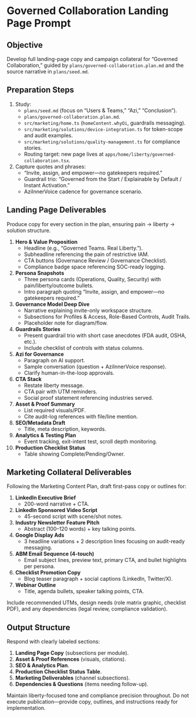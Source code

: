 # Governed Collaboration Landing Page Prompt

## Objective

Develop full landing-page copy and campaign collateral for “Governed Collaboration,” guided by `plans/governed-collaboration.plan.md` and the source narrative in `plans/seed.md`.

## Preparation Steps

1. Study:
   - `plans/seed.md` (focus on “Users & Teams,” “Azi,” “Conclusion”).
   - `plans/governed-collaboration.plan.md`.
   - `src/marketing/home.ts` (`homeContent.whyOi`, guardrails messaging).
   - `src/marketing/solutions/device-integration.ts` for token-scope and audit examples.
   - `src/marketing/solutions/quality-management.ts` for compliance stories.
   - Routing target: new page lives at `apps/home/liberty/governed-collaboration.tsx`.
2. Capture quotes and phrases:
   - “Invite, assign, and empower—no gatekeepers required.”
   - Guardrail trio: “Governed from the Start / Explainable by Default / Instant Activation.”
   - AziInnerVoice cadence for governance scenario.

## Landing Page Deliverables

Produce copy for every section in the plan, ensuring pain → liberty → solution structure.

1. **Hero & Value Proposition**
   - Headline (e.g., “Governed Teams. Real Liberty.”).
   - Subheadline referencing the pain of restrictive IAM.
   - CTA buttons (Governance Review / Governance Checklist).
   - Compliance badge space referencing SOC-ready logging.
2. **Persona Snapshots**
   - Three persona cards (Operations, Quality, Security) with pain/liberty/outcome bullets.
   - Intro paragraph quoting “Invite, assign, and empower—no gatekeepers required.”
3. **Governance Model Deep Dive**
   - Narrative explaining invite-only workspace structure.
   - Subsections for Profiles & Access, Role-Based Controls, Audit Trails.
   - Placeholder note for diagram/flow.
4. **Guardrails Stories**
   - Present guardrail trio with short case anecdotes (FDA audit, OSHA, etc.).
   - Include checklist of controls with status columns.
5. **Azi for Governance**
   - Paragraph on AI support.
   - Sample conversation (question + AziInnerVoice response).
   - Clarify human-in-the-loop approvals.
6. **CTA Stack**
   - Restate liberty message.
   - CTA pair with UTM reminders.
   - Social proof statement referencing industries served.
7. **Asset & Proof Summary**
   - List required visuals/PDF.
   - Cite audit-log references with file/line mention.
8. **SEO/Metadata Draft**
   - Title, meta description, keywords.
9. **Analytics & Testing Plan**
   - Event tracking, exit-intent test, scroll depth monitoring.
10. **Production Checklist Status**
    - Table showing Complete/Pending/Owner.

## Marketing Collateral Deliverables

Following the Marketing Content Plan, draft first-pass copy or outlines for:

1. **LinkedIn Executive Brief**
   - 200-word narrative + CTA.
2. **LinkedIn Sponsored Video Script**
   - 45-second script with scene/shot notes.
3. **Industry Newsletter Feature Pitch**
   - Abstract (100–120 words) + key talking points.
4. **Google Display Ads**
   - 3 headline variations + 2 description lines focusing on audit-ready messaging.
5. **ABM Email Sequence (4-touch)**
   - Email subject lines, preview text, primary CTA, and bullet highlights per persona.
6. **Checklist Promotion Copy**
   - Blog teaser paragraph + social captions (LinkedIn, Twitter/X).
7. **Webinar Outline**
   - Title, agenda bullets, speaker talking points, CTA.

Include recommended UTMs, design needs (role matrix graphic, checklist PDF), and any dependencies (legal review, compliance validation).

## Output Structure

Respond with clearly labeled sections:

1. **Landing Page Copy** (subsections per module).
2. **Asset & Proof References** (visuals, citations).
3. **SEO & Analytics Plan**.
4. **Production Checklist Status Table**.
5. **Marketing Deliverables** (channel subsections).
6. **Dependencies & Questions** (items needing follow-up).

Maintain liberty-focused tone and compliance precision throughout. Do not execute publication—provide copy, outlines, and instructions ready for implementation.

